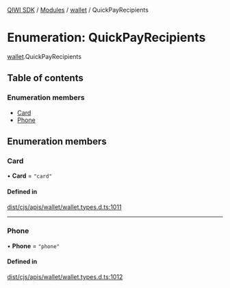 [QIWI SDK](../README.md) / [Modules](../modules.md) / [wallet](../modules/wallet.md) / QuickPayRecipients

# Enumeration: QuickPayRecipients

[wallet](../modules/wallet.md).QuickPayRecipients

## Table of contents

### Enumeration members

- [Card](wallet.QuickPayRecipients.md#card)
- [Phone](wallet.QuickPayRecipients.md#phone)

## Enumeration members

### Card

• **Card** = `"card"`

#### Defined in

[dist/cjs/apis/wallet/wallet.types.d.ts:1011](https://github.com/AlexXanderGrib/node-qiwi-sdk/blob/87e5174/dist/cjs/apis/wallet/wallet.types.d.ts#L1011)

___

### Phone

• **Phone** = `"phone"`

#### Defined in

[dist/cjs/apis/wallet/wallet.types.d.ts:1012](https://github.com/AlexXanderGrib/node-qiwi-sdk/blob/87e5174/dist/cjs/apis/wallet/wallet.types.d.ts#L1012)
